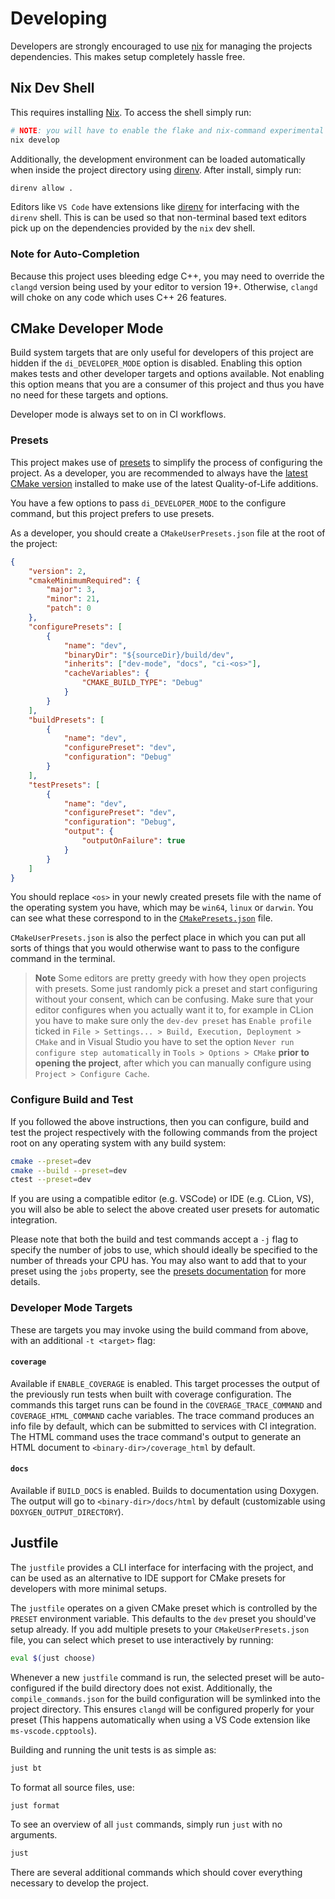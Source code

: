 # Developing

Developers are strongly encouraged to use [nix](https://nixos.org/) for managing the projects dependencies. This makes
setup completely hassle free.

## Nix Dev Shell

This requires installing [Nix](https://nixos.org/download/). To access the shell simply run:

```sh
# NOTE: you will have to enable the flake and nix-command experimental features.
nix develop
```

Additionally, the development environment can be loaded automatically when inside the project directory using
[direnv](https://direnv.net/). After install, simply run:

```sh
direnv allow .
```

Editors like `VS Code` have extensions like [direnv](https://marketplace.visualstudio.com/items?itemName=mkhl.direnv) for
interfacing with the `direnv` shell. This is can be used so that non-terminal based text editors
pick up on the dependencies provided by the `nix` dev shell.

### Note for Auto-Completion

Because this project uses bleeding edge C++, you may need to override the `clangd` version being used by your editor
to version 19+. Otherwise, `clangd` will choke on any code which uses C++ 26 features.

## CMake Developer Mode

Build system targets that are only useful for developers of this project are
hidden if the `di_DEVELOPER_MODE` option is disabled. Enabling this
option makes tests and other developer targets and options available. Not
enabling this option means that you are a consumer of this project and thus you
have no need for these targets and options.

Developer mode is always set to on in CI workflows.

### Presets

This project makes use of [presets](https://cmake.org/cmake/help/latest/manual/cmake-presets.7.html) to simplify the process of configuring
the project. As a developer, you are recommended to always have the [latest
CMake version](https://cmake.org/download/) installed to make use of the latest Quality-of-Life
additions.

You have a few options to pass `di_DEVELOPER_MODE` to the configure
command, but this project prefers to use presets.

As a developer, you should create a `CMakeUserPresets.json` file at the root of
the project:

```json
{
    "version": 2,
    "cmakeMinimumRequired": {
        "major": 3,
        "minor": 21,
        "patch": 0
    },
    "configurePresets": [
        {
            "name": "dev",
            "binaryDir": "${sourceDir}/build/dev",
            "inherits": ["dev-mode", "docs", "ci-<os>"],
            "cacheVariables": {
                "CMAKE_BUILD_TYPE": "Debug"
            }
        }
    ],
    "buildPresets": [
        {
            "name": "dev",
            "configurePreset": "dev",
            "configuration": "Debug"
        }
    ],
    "testPresets": [
        {
            "name": "dev",
            "configurePreset": "dev",
            "configuration": "Debug",
            "output": {
                "outputOnFailure": true
            }
        }
    ]
}
```

You should replace `<os>` in your newly created presets file with the name of
the operating system you have, which may be `win64`, `linux` or `darwin`. You
can see what these correspond to in the
[`CMakePresets.json`](../../CMakePresets.json) file.

`CMakeUserPresets.json` is also the perfect place in which you can put all
sorts of things that you would otherwise want to pass to the configure command
in the terminal.

> **Note**
> Some editors are pretty greedy with how they open projects with presets.
> Some just randomly pick a preset and start configuring without your consent,
> which can be confusing. Make sure that your editor configures when you
> actually want it to, for example in CLion you have to make sure only the
> `dev-dev preset` has `Enable profile` ticked in
> `File > Settings... > Build, Execution, Deployment > CMake` and in Visual
> Studio you have to set the option `Never run configure step automatically`
> in `Tools > Options > CMake` **prior to opening the project**, after which
> you can manually configure using `Project > Configure Cache`.

### Configure Build and Test

If you followed the above instructions, then you can configure, build and test
the project respectively with the following commands from the project root on
any operating system with any build system:

```sh
cmake --preset=dev
cmake --build --preset=dev
ctest --preset=dev
```

If you are using a compatible editor (e.g. VSCode) or IDE (e.g. CLion, VS), you
will also be able to select the above created user presets for automatic
integration.

Please note that both the build and test commands accept a `-j` flag to specify
the number of jobs to use, which should ideally be specified to the number of
threads your CPU has. You may also want to add that to your preset using the
`jobs` property, see the [presets documentation](https://cmake.org/download/) for more details.

### Developer Mode Targets

These are targets you may invoke using the build command from above, with an
additional `-t <target>` flag:

#### `coverage`

Available if `ENABLE_COVERAGE` is enabled. This target processes the output of
the previously run tests when built with coverage configuration. The commands
this target runs can be found in the `COVERAGE_TRACE_COMMAND` and
`COVERAGE_HTML_COMMAND` cache variables. The trace command produces an info
file by default, which can be submitted to services with CI integration. The
HTML command uses the trace command's output to generate an HTML document to
`<binary-dir>/coverage_html` by default.

#### `docs`

Available if `BUILD_DOCS` is enabled. Builds to documentation using
Doxygen. The output will go to `<binary-dir>/docs/html` by default
(customizable using `DOXYGEN_OUTPUT_DIRECTORY`).

## Justfile

The `justfile` provides a CLI interface for interfacing with the project, and
can be used as an alternative to IDE support for CMake presets for developers
with more minimal setups.

The `justfile` operates on a given CMake preset which is controlled by the
`PRESET` environment variable. This defaults to the `dev` preset you should've
setup already. If you add multiple presets to your `CMakeUserPresets.json` file,
you can select which preset to use interactively by running:

```sh
eval $(just choose)
```

Whenever a new `justfile` command is run, the selected preset will be auto-configured
if the build directory does not exist. Additionally, the `compile_commands.json` for
the build configuration will be symlinked into the project directory. This ensures
`clangd` will be configured properly for your preset (This happens automatically
when using a VS Code extension like `ms-vscode.cpptools`).

Building and running the unit tests is as simple as:

```sh
just bt
```

To format all source files, use:

```sh
just format
```

To see an overview of all `just` commands, simply run `just` with no arguments.

```sh
just
```

There are several additional commands which should cover everything necessary
to develop the project.
